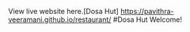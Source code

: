 View live website here.[Dosa Hut] https://pavithra-veeramani.github.io/restaurant/
#Dosa Hut
Welcome!


